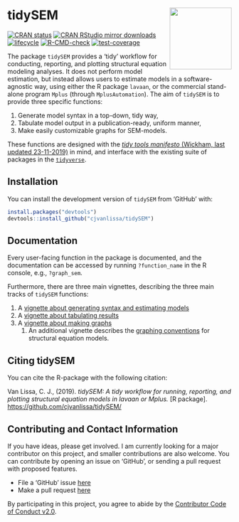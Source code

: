 
<!-- README.md is generated from README.Rmd. Please edit that file -->

# tidySEM <a href='https://github.com/cjvanlissa/tidySEM'><img src='https://github.com/cjvanlissa/tidySEM/raw/master/docs/badge.png' align="right" height="139" /></a>

[![CRAN
status](https://www.r-pkg.org/badges/version/tidySEM)](https://cran.r-project.org/package=tidySEM)
[![CRAN RStudio mirror
downloads](https://cranlogs.r-pkg.org/badges/grand-total/tidySEM?color=blue)](https://r-pkg.org/pkg/tidySEM)
[![lifecycle](https://img.shields.io/badge/lifecycle-maturing-blue.svg)](https://www.tidyverse.org/lifecycle/#maturing)
[![R-CMD-check](https://github.com/cjvanlissa/tidySEM/workflows/R-CMD-check/badge.svg)](https://github.com/cjvanlissa/tidySEM/actions)
[![test-coverage](https://github.com/cjvanlissa/tidySEM/workflows/test-coverage/badge.svg)](https://github.com/cjvanlissa/tidySEM/actions)
<!--[![DOI](http://joss.theoj.org/papers/10.21105/joss.00978/status.svg)](https://doi.org/10.21105/joss.00978)-->

The package `tidySEM` provides a ‘tidy’ workflow for conducting,
reporting, and plotting structural equation modeling analyses. It does
not perform model estimation, but instead allows users to estimate
models in a software-agnostic way, using either the R package `lavaan`,
or the commercial stand-alone program `Mplus` (through
`MplusAutomation`). The aim of `tidySEM` is to provide three specific
functions:

1.  Generate model syntax in a top-down, tidy way,
2.  Tabulate model output in a publication-ready, uniform manner,
3.  Make easily customizable graphs for SEM-models.

These functions are designed with the [*tidy tools manifesto* (Wickham,
last updated
23-11-2019)](https://tidyverse.tidyverse.org/articles/manifesto.html) in
mind, and interface with the existing suite of packages in the
[`tidyverse`](https://tidyverse.tidyverse.org/).

## Installation

<!--You can install tidySEM from CRAN with:


```r
install.packages("tidySEM")
```
-->

You can install the development version of `tidySEM` from ‘GitHub’ with:

``` r
install.packages("devtools")
devtools::install_github("cjvanlissa/tidySEM")
```

## Documentation

Every user-facing function in the package is documented, and the
documentation can be accessed by running `?function_name` in the R
console, e.g., `?graph_sem`.

Furthermore, there are three main vignettes, describing the three main
tracks of `tidySEM` functions:

1.  A [vignette about generating syntax and estimating
    models](https://cjvanlissa.github.io/tidySEM/articles/Generating_syntax.html)
2.  A [vignette about tabulating
    results](https://cjvanlissa.github.io/tidySEM/articles/Tabulating_results.html)
3.  A [vignette about making
    graphs](https://cjvanlissa.github.io/tidySEM/articles/Plotting_graphs.html)
    1)  An additional vignette describes the [graphing
        conventions](https://cjvanlissa.github.io/tidySEM/articles/sem_graph.html)
        for structural equation models.

## Citing tidySEM

You can cite the R-package with the following citation:

Van Lissa, C. J., (2019). *tidySEM: A tidy workflow for running,
reporting, and plotting structural equation models in lavaan or Mplus.*
\[R package\]. <https://github.com/cjvanlissa/tidySEM/>

## Contributing and Contact Information

If you have ideas, please get involved. I am currently looking for a
major contributor on this project, and smaller contributions are also
welcome. You can contribute by opening an issue on ‘GitHub’, or sending
a pull request with proposed features.

  - File a ‘GitHub’ issue [here](https://github.com/cjvanlissa/tidySEM)
  - Make a pull request
    [here](https://github.com/cjvanlissa/tidySEM/pulls)

By participating in this project, you agree to abide by the [Contributor
Code of Conduct v2.0](https://www.contributor-covenant.org/).
